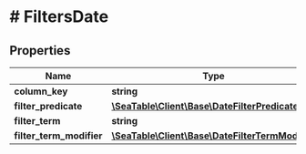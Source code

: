 # # FiltersDate

## Properties

Name | Type | Description | Notes
------------ | ------------- | ------------- | -------------
**column_key** | **string** |  | [optional]
**filter_predicate** | [**\SeaTable\Client\Base\DateFilterPredicate**](DateFilterPredicate.md) |  | [optional]
**filter_term** | **string** |  | [optional]
**filter_term_modifier** | [**\SeaTable\Client\Base\DateFilterTermModifier**](DateFilterTermModifier.md) |  | [optional]

